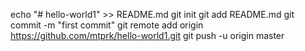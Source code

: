 echo "# hello-world1" >> README.md
git init
git add README.md
git commit -m "first commit"
git remote add origin https://github.com/mtprk/hello-world1.git
git push -u origin master
